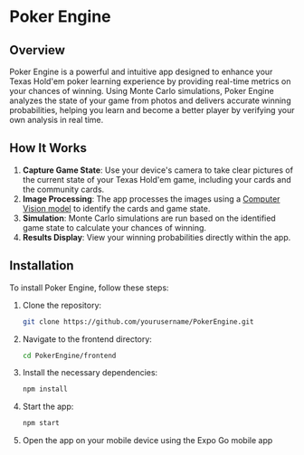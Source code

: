 # Poker Engine

## Overview

Poker Engine is a powerful and intuitive app designed to enhance your Texas Hold'em poker learning experience by providing real-time metrics on your chances of winning. Using Monte Carlo simulations, Poker Engine analyzes the state of your game from photos and delivers accurate winning probabilities, helping you learn and become a better player by verifying your own analysis in real time.

## How It Works

1. **Capture Game State**: Use your device's camera to take clear pictures of the current state of your Texas Hold'em game, including your cards and the community cards.
2. **Image Processing**: The app processes the images using a [Computer Vision model](https://universe.roboflow.com/augmented-startups/playing-cards-ow27d) to identify the cards and game state.
3. **Simulation**: Monte Carlo simulations are run based on the identified game state to calculate your chances of winning.
4. **Results Display**: View your winning probabilities directly within the app.

## Installation

To install Poker Engine, follow these steps:

1. Clone the repository:
    ```bash
    git clone https://github.com/yourusername/PokerEngine.git
    ```
2. Navigate to the frontend directory:
    ```bash
    cd PokerEngine/frontend
    ```
3. Install the necessary dependencies:
    ```bash
    npm install
    ```
4. Start the app:
    ```bash
    npm start
    ```

5. Open the app on your mobile device using the Expo Go mobile app
